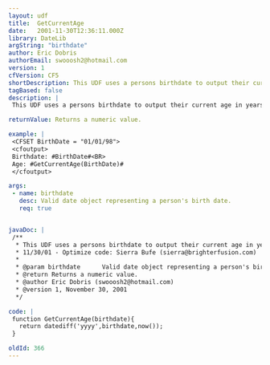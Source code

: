 ```yaml
---
layout: udf
title:  GetCurrentAge
date:   2001-11-30T12:36:11.000Z
library: DateLib
argString: "birthdate"
author: Eric Dobris
authorEmail: swooosh2@hotmail.com
version: 1
cfVersion: CF5
shortDescription: This UDF uses a persons birthdate to output their current age in years.
tagBased: false
description: |
 This UDF uses a persons birthdate to output their current age in years.  This will output a non negative inter value - unless of course you enter a birthdate in the future.

returnValue: Returns a numeric value.

example: |
 <CFSET BirthDate = "01/01/98">
 <cfoutput>
 Birthdate: #BirthDate#<BR>
 Age: #GetCurrentAge(BirthDate)#
 </cfoutput>

args:
 - name: birthdate
   desc: Valid date object representing a person's birth date.
   req: true


javaDoc: |
 /**
  * This UDF uses a persons birthdate to output their current age in years.
  * 11/30/01 - Optimize code: Sierra Bufe (sierra@brighterfusion.com)
  * 
  * @param birthdate      Valid date object representing a person's birth date. 
  * @return Returns a numeric value. 
  * @author Eric Dobris (swooosh2@hotmail.com) 
  * @version 1, November 30, 2001 
  */

code: |
 function GetCurrentAge(birthdate){ 
   return datediff('yyyy',birthdate,now());
 }

oldId: 366
---
```


